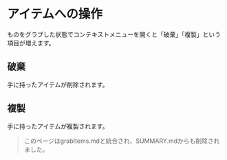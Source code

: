 # アイテムへの操作
ものをグラブした状態でコンテキストメニューを開くと「破棄」「複製」という項目が増えます。

## 破棄
手に持ったアイテムが削除されます。

## 複製
手に持ったアイテムが複製されます。

> このページはgrabItems.mdと統合され、SUMMARY.mdからも削除されました。